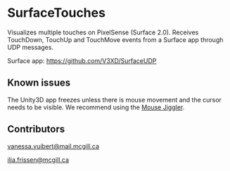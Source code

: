 # SurfaceTouches
Visualizes multiple touches on PixelSense (Surface 2.0).
Receives TouchDown, TouchUp and TouchMove events from a Surface app through UDP messages.

Surface app: https://github.com/V3XD/SurfaceUDP

## Known issues
The Unity3D app freezes unless there is mouse movement and the cursor needs to be visible.
We recommend using the [Mouse Jiggler](https://mousejiggler.codeplex.com/).

## Contributors
vanessa.vuibert@mail.mcgill.ca

ilja.frissen@mcgill.ca